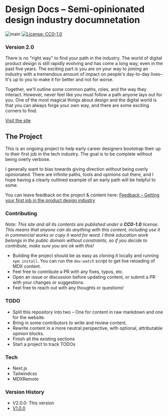 # Design Docs – Semi-opinionated design industry documnetation

![main](https://vercelbadge.vercel.app/api/yaminateo/design-docs)
[![License: CC0-1.0](https://img.shields.io/badge/License-CC0_1.0-lightgrey.svg)](http://creativecommons.org/publicdomain/zero/1.0/)

### Version 2.0

There is no "right way" to find your path in the industry. The world of digital product design is still rapidly evolving and has come a long way, even in the past five years. The exciting part is you are on your way to joining an industry with a tremendous amount of impact on people's day-to-day lives–It's up to you to make it for better and not for worse.

Together, we'll outline some common paths, roles, and the way they interact. However, never feel like you must follow a path anyone lays out for you. One of the most magical things about design and the digital world is that you can always forge your own way, and there are some exciting corners to find.

[Visit the site](https://designdocs.co/)

## The Project

This is an ongoing project to help early career designers bootstrap their up to their first job in the tech industry. The goal is to be complete without being overly verbose.

I generally want to bias towards giving direction without being overly opinionated. There are infinite paths, tools and opinions out there, and I hope having a clearly outlined example of an early path will be helpful to some.

You can leave feedback on the project & content here:
[Feedback – Getting your first job in the product design industry](https://forms.gle/jimgp3uAk8df8MUH9)

### Contributing

*Note: This site and all its contents are published under a **CC0-1.0** license. This means that anyone can do anything with this content, including use it in commercial works or copy it word for word. I think education work belongs in the public domain without constraints, so if you decide to contribute, make sure you are ok with this!*

- Building the project should be as easy as cloning it locally and running `npm install`. You can run the `dev:watch` script to get live reloading of MDX content.
- Feel free to contribute a PR with any fixes, typos, etc.
- Open an issue or discussion before updating content, or submit a PR with your changes or suggestions.
- Feel free to reach out with any thoughts or questions!

### TODO

- Split this repository into two – One for content in raw markdown and one for the website.
- Bring in some contributors to write and review content.
- Rewrite content in a more neutral perspective, with optional, attributable opinion blocks.
- Finish all the existing sections
- Start a project to track TODOs

### Tech

- Next.js
- Tailwindcss
- MDXRemote

### Version History

- V2.0.0: This version
- [V1.0.0](https://main--design-industry-intro.netlify.app/)

